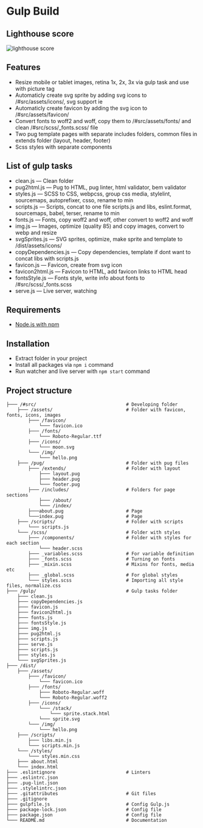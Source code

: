 # Gulp Build

## Lighthouse score

![lighthouse score](https://github.com/tsybulska/gulp-build/blob/main/%23src/assets/img/lighthouse.png 'lighthouse score')

## Features

-   Resize mobile or tablet images, retina 1x, 2x, 3x via gulp task and use with picture tag
-   Automaticly create svg sprite by adding svg icons to /#src/assets/icons/, svg support ie
-   Automaticly create favicon by adding the svg icon to /#src/assets/favicon/
-   Convert fonts to woff2 and woff, copy them to /#src/assets/fonts/ and clean /#src/scss/\_fonts.scss/ file
-   Two pug template pages with separate includes folders, common files in extends folder (layout, header, footer)
-   Scss styles with separate components

## List of gulp tasks

-   clean.js — Clean folder
-   pug2html.js — Pug to HTML, pug linter, html validator, bem validator
-   styles.js — SCSS to CSS, webpcss, group css media, stylelint, sourcemaps, autoprefixer, csso, rename to min
-   scripts.js — Scripts, concat to one file scripts.js and libs, eslint.format, sourcemaps, babel, terser, rename to min
-   fonts.js — Fonts, copy woff2 and woff, other convert to woff2 and woff
-   img.js — Images, optimize (quality 85) and copy images, convert to webp and resize
-   svgSprites.js — SVG sprites, optimize, make sprite and template to /dist/assets/icons/
-   copyDependencies.js — Copy dependencies, template if dont want to concat libs with scripts.js
-   favicon.js — Favicon, create from svg icon
-   favicon2html.js — Favicon to HTML, add favicon links to HTML head
-   fontsStyle.js — Fonts style, write info about fonts to /#src/scss/\_fonts.scss
-   serve.js — Live server, watching

## Requirements

-   [Node.js with npm](https://nodejs.org/en/)

## Installation

-   Extract folder in your project
-   Install all packages via `npm i` command
-   Run watcher and live server with `npm start` command

## Project structure

```
├─── /#src/                                 # Developing folder
    ├─── /assets/                           # Folder with favicon, fonts, icons, images
        ├─── /favicon/
            └─── favicon.ico
        ├─── /fonts/
            └─── Roboto-Regular.ttf
        ├─── /icons/
            └─── moon.svg
        └─── /img/
            └─── hello.png
    ├─── /pug/                              # Folder with pug files
        ├─── /extends/                      # Folder with layout
            ├─── layout.pug
            ├─── header.pug
            └─── footer.pug
        ├─── /includes/                     # Folders for page sections
            ├─── /about/
            └─── /index/
        ├───about.pug                       # Page
        └───index.pug                       # Page
    ├─── /scripts/                          # Folder with scripts
        └─── scripts.js
    └─── /scss/                             # Folder with styles
        ├─── /components/                   # Folder with styles for each section
            └─── header.scss
        ├─── _variables.scss                # For variable definition
        ├─── _fonts.scss                    # Turning on fonts
        ├─── _mixin.scss                    # Mixins for fonts, media etc
        ├─── _global.scss                   # For global styles
        └─── styles.scss                    # Importing all style files, normalize.css
├─── /gulp/                                 # Gulp tasks folder
    ├─── clean.js
    ├─── copyDependencies.js
    ├─── favicon.js
    ├─── favicon2html.js
    ├─── fonts.js
    ├─── fontsStyle.js
    ├─── img.js
    ├─── pug2html.js
    ├─── scripts.js
    ├─── serve.js
    ├─── scripts.js
    ├─── styles.js
    └─── svgSprites.js
├─── /dist/
    ├─── /assets/
        ├─── /favicon/
            └─── favicon.ico
        ├─── /fonts/
            ├─── Roboto-Regular.woff
            └─── Roboto-Regular.woff2
        ├─── /icons/
            └─── /stack/
                └─── sprite.stack.html
            └─── sprite.svg
        └─── /img/
            └─── hello.png
    ├─── /scripts/
        ├─── libs.min.js
        └─── scripts.min.js
    └─── /styles/
        └─── styles.min.css
    ├─── about.html
    └─── index.html
├─── .eslintignore                          # Linters
├─── .eslintrc.json
├─── .pug-lint.json
├─── .stylelintrc.json
├─── .gitattributes                         # Git files
├─── .gitignore
├─── gulpfile.js                            # Config Gulp.js
├─── package-lock.json                      # Config file
├─── package.json                           # Config file
└─── README.md                              # Documentation
```
